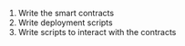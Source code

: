 1. Write the smart contracts
2. Write deployment scripts
3. Write scripts to interact with the contracts